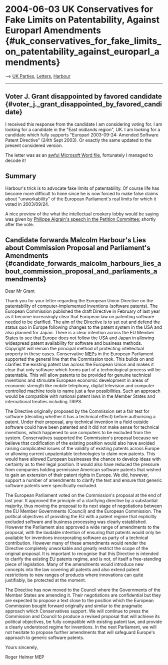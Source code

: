 # 2004-06-03 UK Conservatives for Fake Limits on Patentability, Against Europarl Amendments {#uk_conservatives_for_fake_limits_on_patentability_against_europarl_amendments}

\--\> [ UK Parties](ElectUkPart0405En "wikilink"), [
Letters](SwpatxatraEn "wikilink"), [
Harbour](SwpatmharbourEn "wikilink")

------------------------------------------------------------------------

## Voter J. Grant disappointed by favored candidate {#voter_j._grant_disappointed_by_favored_candidate}

I received this response from the candidate I am considering voting for.
I am looking for a candidate in the \"East midlands region\", UK. I am
looking for a candidate which fully supports \"Europarl 2003-09-24:
Amended Software Patent Directive\" (24th Sept 2003). Or exactly the
same updated to the present considered version.

The letter was as an [awful Microsoft Word
file](http://www.gnu.org/philosophy/no-word-attachments.html "wikilink"),
fortunately I managed to decode it!

## Summary

Harbour\'s trick is to advocate fake limits of patentability. Of course
life has become more difficult to hime since he is now forced to make
false claims about \"unworkability\" of the European Parliament\'s real
limits for which it voted in 2003/09/24.

A nice preview of the what the intellectual crookery lobby would be
saying was given by [Philippe Aigrain\'s speech in the Petition
Committee:](http://swpat.ffii.org/news/03/epet0929/aigrain/index.en.html "wikilink")
shortly after the vote.

## Candidate forwards Malcolm Harbour\'s Lies about Commission Proposal and Parliament\'s Amendments {#candidate_forwards_malcolm_harbours_lies_about_commission_proposal_and_parliaments_amendments}

Dear Mr Grant

Thank you for your letter regarding the European Union Directive on the
patentability of computer-implemented inventions (software patents). The
European Commission published the draft Directive in February of last
year as it become increasingly clear that European law on patenting
software needed to be clarified. The aim of the Directive is to set out
and defend the status quo in Europe following changes to the patent
system in the USA and also planned for Japan. There is a clear intention
across the EU Member States to see that Europe does not follow the USA
and Japan in allowing widespread patent availability for software and
business methods. Copyright will remain the principal method of
protecting intellectual property in these cases. Conservative
[MEPs](MEPs "wikilink") in the European Parliament supported the general
line that the Commission took. This builds on and clarifies the existing
patent law across the European Union and makes it clear that only
software which forms part of a technological process will be patentable.
This will allow patents to be provided for genuine technical inventions
and stimulate European economic development in areas of economic
strength like mobile telephony, digital television and computer
controlled machine tools to name just a few possibilities. Such an
approach would be compatible with national patent laws in the Member
States and international treaties including TRIPS.

The Directive originally proposed by the Commission set a fair test for
software (deciding whether it has a technical effect) before authorising
a patent. Under their proposal, any technical invention in a field
outside software could have been patented and it did not make sense for
technical inventions, which happened to use computers to be excluded
from the system. Conservatives supported the Commission\'s proposal
because we believe that codification of the existing position would also
have avoided raising complicated issues of the validity of existing
patents across Europe or allowing current unpatentable technologies to
claim new patents. This would have allowed European businesses the
chance to develop ideas with certainty as to their legal position. It
would also have reduced the pressure from companies holding permissive
American software patents that wished to gain an extension of their
patent rights in Europe. We did, however, support a number of amendments
to clarify the text and ensure that generic software patents were
specifically excluded.

The European Parliament voted on the Commission\'s proposal at the end
of last year. It approved the principle of a clarifying directive by a
substantial majority, thus moving the proposal to its next stage of
negotiations between the EU Member Governments (Council) and the
European Commission. The political objectives of providing the EU with a
patent regime that explicitly excluded software and business processing
was clearly established. However the Parliament also approved a wide
range of amendments to the proposal, with the laudable intention of
ensuring that patents would only be available for inventions
incorporating software as party of a technical contribution. However
many of these amendments would render the Directive completely
unworkable and greatly restrict the scope of the original proposal. It
is important to recognise that this Directive is intended to clarify the
existing EU patents regime, and is not, of itself a free-standing piece
of legislation. Many of the amendments would introduce new concepts into
the law covering all patents and also extend patent restrictions to new
ranges of products where innovations can quite justifiably, be protected
at the moment.

The Directive has now moved to the Council where the Governments of the
Member States are amending it. Their negotiations are confidential but
they are expected to propose a text close to the position which the
European Commission bought forward originally and similar to the
pragmatic approach which Conservatives support. We will continue to
press the Commission and Council to produce a revised proposal that will
achieve its political objectives, be fully compatible with existing
patent law, and provide a clearly understood regime for inventions. In
the next Parliament, we will not hesitate to propose further amendments
that will safeguard Europe\'s approach to generic software patents.

Yours sincerely,

Roger Helmer MEP

